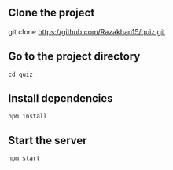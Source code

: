 ## Clone the project

  git clone https://github.com/Razakhan15/quiz.git

## Go to the project directory

  `cd quiz`

## Install dependencies

  `npm install`

## Start the server

  `npm start`